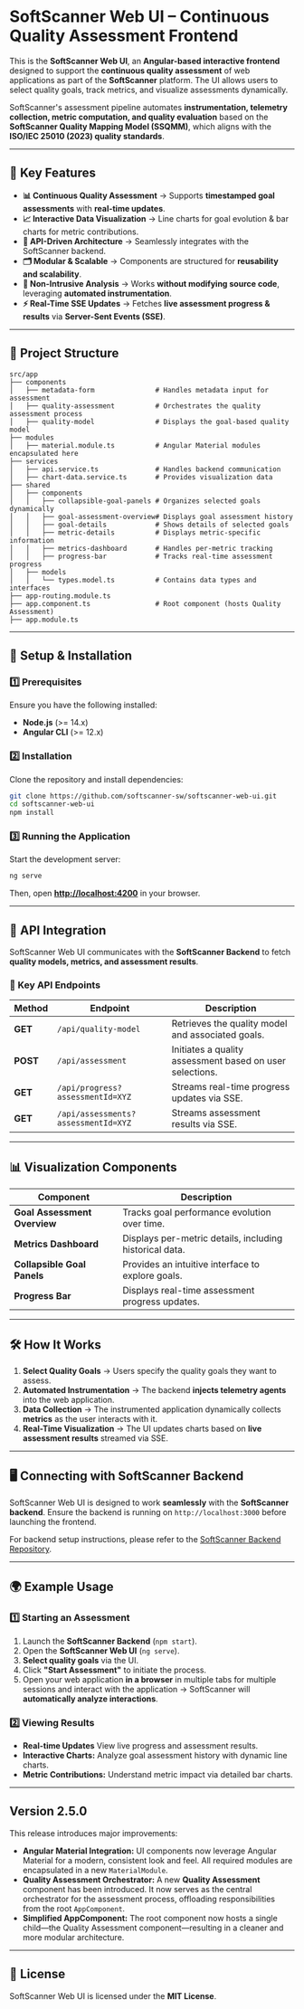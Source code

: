 # SoftScanner Web UI – Continuous Quality Assessment Frontend
This is the **SoftScanner Web UI**, an **Angular-based interactive frontend** designed to support the **continuous quality assessment** of web applications as part of the **SoftScanner** platform. The UI allows users to select quality goals, track metrics, and visualize assessments dynamically.

SoftScanner's assessment pipeline automates **instrumentation, telemetry collection, metric computation, and quality evaluation** based on the **SoftScanner Quality Mapping Model (SSQMM)**, which aligns with the **ISO/IEC 25010 (2023) quality standards**.

---

## 🌟 Key Features
- **📊 Continuous Quality Assessment** → Supports **timestamped goal assessments** with **real-time updates**.
- **📈 Interactive Data Visualization** → Line charts for goal evolution & bar charts for metric contributions.
- **📡 API-Driven Architecture** → Seamlessly integrates with the SoftScanner backend.
- **🗂️ Modular & Scalable** → Components are structured for **reusability and scalability**.
- **🔗 Non-Intrusive Analysis** → Works **without modifying source code**, leveraging **automated instrumentation**.
- **⚡ Real-Time SSE Updates** → Fetches **live assessment progress & results** via **Server-Sent Events (SSE)**.

---

## 📁 Project Structure
```plaintext
src/app
├── components
│   ├── metadata-form               # Handles metadata input for assessment
│   ├── quality-assessment          # Orchestrates the quality assessment process
│   ├── quality-model               # Displays the goal-based quality model
├── modules
│   ├── material.module.ts          # Angular Material modules encapsulated here
├── services
│   ├── api.service.ts              # Handles backend communication
│   ├── chart-data.service.ts       # Provides visualization data
├── shared
│   ├── components
│   │   ├── collapsible-goal-panels # Organizes selected goals dynamically
│   │   ├── goal-assessment-overview# Displays goal assessment history
│   │   ├── goal-details            # Shows details of selected goals
│   │   ├── metric-details          # Displays metric-specific information
│   │   ├── metrics-dashboard       # Handles per-metric tracking
│   │   ├── progress-bar            # Tracks real-time assessment progress
│   ├── models
│   │   └── types.model.ts          # Contains data types and interfaces
├── app-routing.module.ts
├── app.component.ts                # Root component (hosts Quality Assessment)
├── app.module.ts
```

---

## 🔧 Setup & Installation
### 1️⃣ Prerequisites
Ensure you have the following installed:
- **Node.js** (>= 14.x)
- **Angular CLI** (>= 12.x)

### 2️⃣ Installation
Clone the repository and install dependencies:
```bash
git clone https://github.com/softscanner-sw/softscanner-web-ui.git
cd softscanner-web-ui
npm install
```

### 3️⃣ Running the Application
Start the development server:
```bash
ng serve
```
Then, open **[http://localhost:4200](http://localhost:4200)** in your browser.

---

## 📡 API Integration
SoftScanner Web UI communicates with the **SoftScanner Backend** to fetch **quality models, metrics, and assessment results**.

### 🔗 Key API Endpoints
| Method   | Endpoint                            | Description                                              |
| -------- | ----------------------------------- | -------------------------------------------------------- |
| **GET**  | `/api/quality-model`                | Retrieves the quality model and associated goals.        |
| **POST** | `/api/assessment`                   | Initiates a quality assessment based on user selections. |
| **GET**  | `/api/progress?assessmentId=XYZ`    | Streams real-time progress updates via SSE.              |
| **GET**  | `/api/assessments?assessmentId=XYZ` | Streams assessment results via SSE.                      |

---

## 📊 Visualization Components
| Component                    | Description                                             |
| ---------------------------- | ------------------------------------------------------- |
| **Goal Assessment Overview** | Tracks goal performance evolution over time.            |
| **Metrics Dashboard**        | Displays per-metric details, including historical data. |
| **Collapsible Goal Panels**  | Provides an intuitive interface to explore goals.       |
| **Progress Bar**             | Displays real-time assessment progress updates.         |

---

## 🛠️ How It Works
1. **Select Quality Goals** → Users specify the quality goals they want to assess.
2. **Automated Instrumentation** → The backend **injects telemetry agents** into the web application.
3. **Data Collection** → The instrumented application dynamically collects **metrics** as the user interacts with it.
4. **Real-Time Visualization** → The UI updates charts based on **live assessment results** streamed via SSE.

---

## 🖥️ Connecting with SoftScanner Backend
SoftScanner Web UI is designed to work **seamlessly** with the **SoftScanner backend**. Ensure the backend is running on `http://localhost:3000` before launching the frontend.

For backend setup instructions, please refer to the [SoftScanner Backend Repository](https://github.com/softscanner-sw/softscanner-backend).

---

## 🌍 Example Usage
### **1️⃣ Starting an Assessment**
1. Launch the **SoftScanner Backend** (`npm start`).
2. Open the **SoftScanner Web UI** (`ng serve`).
3. **Select quality goals** via the UI.
4. Click **"Start Assessment"** to initiate the process.
5. Open your web application **in a browser** in multiple tabs for multiple sessions and interact with the application → SoftScanner will **automatically analyze interactions**.

### 2️⃣ Viewing Results
- **Real-time Updates** View live progress and assessment results.
- **Interactive Charts:** Analyze goal assessment history with dynamic line charts.
- **Metric Contributions:** Understand metric impact via detailed bar charts.

---

## Version 2.5.0
This release introduces major improvements:
- **Angular Material Integration:** UI components now leverage Angular Material for a modern, consistent look and feel. All required modules are encapsulated in a new `MaterialModule`.
- **Quality Assessment Orchestrator:** A new **Quality Assessment** component has been introduced. It now serves as the central orchestrator for the assessment process, offloading responsibilities from the root `AppComponent`.
- **Simplified AppComponent:** The root component now hosts a single child—the Quality Assessment component—resulting in a cleaner and more modular architecture.

---

## 📜 License
SoftScanner Web UI is licensed under the **MIT License**.